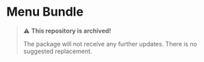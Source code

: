 Menu Bundle
===========

> ⚠️ **This repository is archived!**
> 
> The package will not receive any further updates.
> There is no suggested replacement.
